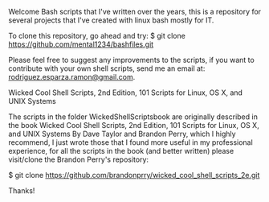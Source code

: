 Welcome
Bash scripts that I've written over the years, this is a repository for several projects that I've created with linux bash mostly for IT. 

To clone this repository, go ahead and try: 
  $ git clone https://github.com/mental1234/bashfiles.git

Please feel free to suggest any improvements to the scripts, if you want to contribute with your own shell scripts, send me an email at: rodriguez.esparza.ramon@gmail.com. 

Wicked Cool Shell Scripts, 2nd Edition, 101 Scripts for Linux, OS X, and UNIX Systems

The scripts in the folder WickedShellScriptsbook are originally described in the book Wicked Cool Shell Scripts, 2nd Edition, 101 Scripts for Linux, OS X, and UNIX Systems By Dave Taylor and Brandon Perry, which I highly recommend, I just wrote those that I found more useful in my professional experience, for all the scripts in the book (and better written) please visit/clone the Brandon Perry's repository:

$ git clone https://github.com/brandonprry/wicked_cool_shell_scripts_2e.git

Thanks!
